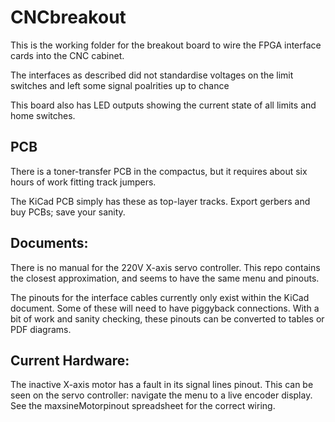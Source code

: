 # CNCbreakout

This is the working folder for the breakout board to wire the FPGA interface cards into the CNC cabinet.

The interfaces as described did not standardise voltages on the limit switches and left some signal poalrities up to chance

This board also has LED outputs showing the current state of all limits and home switches.

## PCB
There is a toner-transfer PCB in the compactus, but it requires about six hours of work fitting track jumpers.

The KiCad PCB simply has these as top-layer tracks. Export gerbers and buy PCBs; save your sanity.

## Documents:
There is no manual for the 220V X-axis servo controller. This repo contains the closest approximation, and seems to have the same menu and pinouts.

The pinouts for the interface cables currently only exist within the KiCad document.  Some of these will need to have piggyback connections.  With a bit of work and sanity checking, these pinouts can be converted to tables or PDF diagrams.

## Current Hardware:
The inactive X-axis motor has a fault in its signal lines pinout. This can be seen on the servo controller: navigate the menu to a live encoder display.  See the maxsineMotorpinout spreadsheet for the correct wiring.


